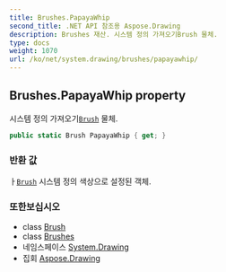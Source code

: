 ```yaml
---
title: Brushes.PapayaWhip
second_title: .NET API 참조용 Aspose.Drawing
description: Brushes 재산. 시스템 정의 가져오기Brush 물체.
type: docs
weight: 1070
url: /ko/net/system.drawing/brushes/papayawhip/
---
```

## Brushes.PapayaWhip property

시스템 정의 가져오기[`Brush`](../../brush/) 물체.

```csharp
public static Brush PapayaWhip { get; }
```

### 반환 값

ㅏ[`Brush`](../../brush/) 시스템 정의 색상으로 설정된 객체.

### 또한보십시오

* class [Brush](../../brush/)
* class [Brushes](../)
* 네임스페이스 [System.Drawing](../../brushes/)
* 집회 [Aspose.Drawing](../../../)


